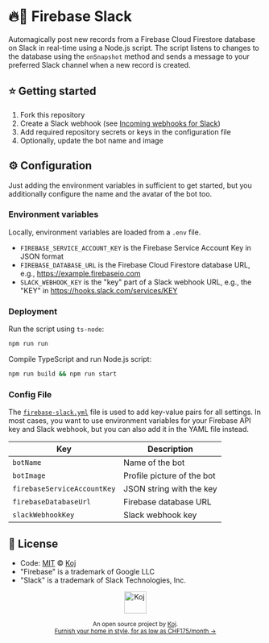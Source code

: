 # 🔥🔔 Firebase Slack

Automagically post new records from a Firebase Cloud Firestore database on Slack in real-time using a Node.js script. The script listens to changes to the database using the `onSnapshot` method and sends a message to your preferred Slack channel when a new record is created.

## ⭐ Getting started

1. Fork this repository
1. Create a Slack webhook (see [Incoming webhooks for Slack](https://slack.com/intl/en-in/help/articles/115005265063-Incoming-webhooks-for-Slack))
1. Add required repository secrets or keys in the configuration file
1. Optionally, update the bot name and image

## ⚙️ Configuration

Just adding the environment variables in sufficient to get started, but you additionally configure the name and the avatar of the bot too.

### Environment variables

Locally, environment variables are loaded from a `.env` file.

- `FIREBASE_SERVICE_ACCOUNT_KEY` is the Firebase Service Account Key in JSON format
- `FIREBASE_DATABASE_URL` is the Firebase Cloud Firestore database URL, e.g., https://example.firebaseio.com
- `SLACK_WEBHOOK_KEY` is the "key" part of a Slack webhook URL, e.g., the "KEY" in https://hooks.slack.com/services/KEY

### Deployment

Run the script using `ts-node`:

```bash
npm run run
```

Compile TypeScript and run Node.js script:

```bash
npm run build && npm run start
```

### Config File

The [`firebase-slack.yml`](./firebase-slack.yml) file is used to add key-value pairs for all settings. In most cases, you want to use environment variables for your Firebase API key and Slack webhook, but you can also add it in the YAML file instead.

| Key | Description |
| --- | ----------- |
| `botName` | Name of the bot |
| `botImage` | Profile picture of the bot |
| `firebaseServiceAccountKey` | JSON string with the key |
| `firebaseDatabaseUrl` | Firebase database URL |
| `slackWebhookKey` | Slack webhook key |

## 📄 License

- Code: [MIT](./LICENSE) © [Koj](https://koj.co)
- "Firebase" is a trademark of Google LLC
- "Slack" is a trademark of Slack Technologies, Inc.

<p align="center">
  <a href="https://koj.co">
    <img width="44" alt="Koj" src="https://kojcdn.com/v1598284251/website-v2/koj-github-footer_m089ze.svg">
  </a>
</p>
<p align="center">
  <sub>An open source project by <a href="https://koj.co">Koj</a>. <br> <a href="https://koj.co">Furnish your home in style, for as low as CHF175/month →</a></sub>
</p>
